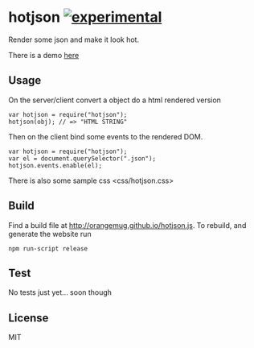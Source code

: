 # hotjson [![experimental](http://badges.github.io/stability-badges/dist/experimental.svg)](http://github.com/badges/stability-badges)
Render some json and make it look hot.

There is a demo [here](https://orangemug.github.io/hotjson)


## Usage
On the server/client convert a object do a html rendered version

    var hotjson = require("hotjson");
    hotjson(obj); // => "HTML STRING"

Then on the client bind some events to the rendered DOM.

    var hotjson = require("hotjson");
    var el = document.querySelector(".json");
    hotjson.events.enable(el);

There is also some sample css <css/hotjson.css>


## Build
Find a build file at <http://orangemug.github.io/hotjson.js>. To rebuild, and generate the website run

    npm run-script release


## Test
No tests just yet... soon though


## License
MIT
